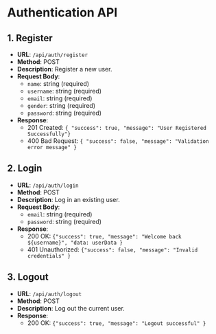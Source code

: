 
# Authentication API

## 1. Register
- **URL**: `/api/auth/register`
- **Method**: POST
- **Description**: Register a new user.
- **Request Body**:
  - `name`: string (required)
  - `username`: string (required)
  - `email`: string (required)
  - `gender`: string (required)
  - `password`: string (required)
- **Response**:
  - 201 Created: `{ "success": true, "message": "User Registered Successfully"}`
  - 400 Bad Request: `{ "success": false, "message": "Validation error message" }`

## 2. Login
- **URL**: `/api/auth/login`
- **Method**: POST
- **Description**: Log in an existing user.
- **Request Body**:
  - `email`: string (required)
  - `password`: string (required)
- **Response**:
  - 200 OK: `{"success": true, "message": "Welcome back ${username}", "data: userData }`
  - 401 Unauthorized: `{"success": false, "message": "Invalid credentials" }`

## 3. Logout
- **URL**: `/api/auth/logout`
- **Method**: POST
- **Description**: Log out the current user.
- **Response**:
  - 200 OK: `{"success": true, "message": "Logout successful" }`
